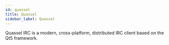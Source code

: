 ```yaml
---
id: quassel
title: Quassel
sidebar_label: Quassel
---
```


Quassel IRC is a modern, cross-platform, distributed IRC client based on the Qt5 framework.